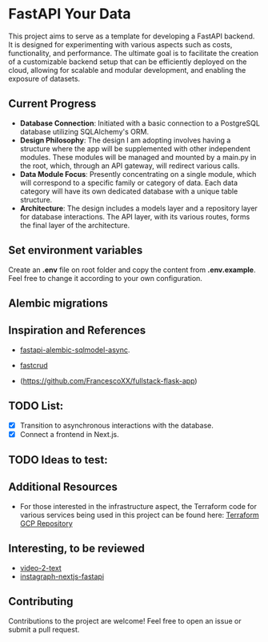 # FastAPI Your Data

This project aims to serve as a template for developing a FastAPI backend. It is designed for experimenting with various aspects such as costs, functionality, and performance. The ultimate goal is to facilitate the creation of a customizable backend setup that can be efficiently deployed on the cloud, allowing for scalable and modular development, and enabling the exposure of datasets.

## Current Progress

- **Database Connection**: Initiated with a basic connection to a PostgreSQL database utilizing SQLAlchemy's ORM.
- **Design Philosophy**: The design I am adopting involves having a structure where the app will be supplemented with other independent modules. These modules will be managed and mounted by a main.py in the root, which, through an API gateway, will redirect various calls.
- **Data Module Focus**: Presently concentrating on a single module, which will correspond to a specific family or category of data. Each data category will have its own dedicated database with a unique table structure.
- **Architecture**: The design includes a models layer and a repository layer for database interactions. The API layer, with its various routes, forms the final layer of the architecture.

## Set environment variables

Create an **.env** file on root folder and copy the content from **.env.example**. Feel free to change it according to your own configuration.

## Alembic migrations

## Inspiration and References

- [fastapi-alembic-sqlmodel-async](https://github.com/jonra1993/fastapi-alembic-sqlmodel-async).
- [fastcrud](https://github.com/igorbenav/fastcrud)

- (https://github.com/FrancescoXX/fullstack-flask-app)

## TODO List:

- [x] Transition to asynchronous interactions with the database.
- [x] Connect a frontend in Next.js.

## TODO Ideas to test:

## Additional Resources

- For those interested in the infrastructure aspect, the Terraform code for various services being used in this project can be found here: [Terraform GCP Repository](https://github.com/mazzasaverio/terraform-gcp)

## Interesting, to be reviewed

- [video-2-text](https://github.com/XamHans/video-2-text?tab=readme-ov-file)
- [instagraph-nextjs-fastapi](https://github.com/waseemhnyc/instagraph-nextjs-fastapi)

## Contributing

Contributions to the project are welcome! Feel free to open an issue or submit a pull request.
